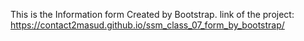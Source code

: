 This is the Information form Created by Bootstrap.
link of the project: https://contact2masud.github.io/ssm_class_07_form_by_bootstrap/
